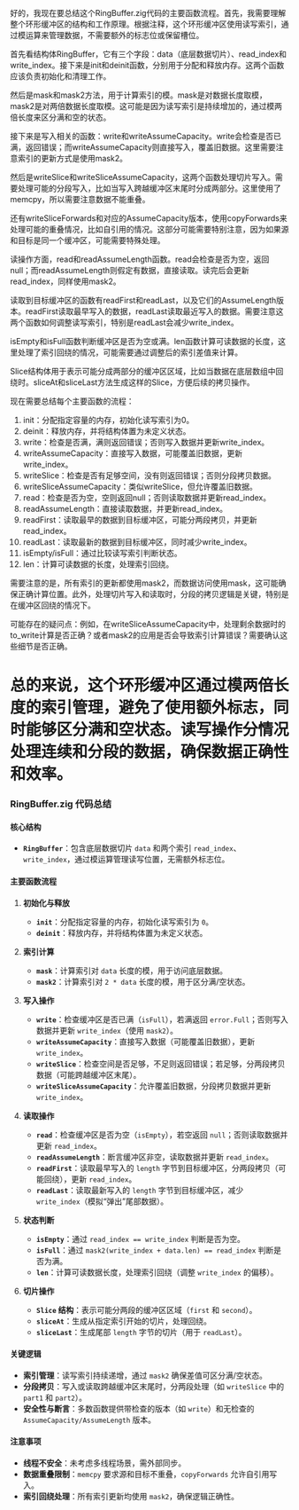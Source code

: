 好的，我现在要总结这个RingBuffer.zig代码的主要函数流程。首先，我需要理解整个环形缓冲区的结构和工作原理。根据注释，这个环形缓冲区使用读写索引，通过模运算来管理数据，不需要额外的标志位或保留槽位。

首先看结构体RingBuffer，它有三个字段：data（底层数据切片）、read_index和write_index。接下来是init和deinit函数，分别用于分配和释放内存。这两个函数应该负责初始化和清理工作。

然后是mask和mask2方法，用于计算索引的模。mask是对数据长度取模，mask2是对两倍数据长度取模。这可能是因为读写索引是持续增加的，通过模两倍长度来区分满和空的状态。

接下来是写入相关的函数：write和writeAssumeCapacity。write会检查是否已满，返回错误；而writeAssumeCapacity则直接写入，覆盖旧数据。这里需要注意索引的更新方式是使用mask2。

然后是writeSlice和writeSliceAssumeCapacity，这两个函数处理切片写入。需要处理可能的分段写入，比如当写入跨越缓冲区末尾时分成两部分。这里使用了memcpy，所以需要注意数据不能重叠。

还有writeSliceForwards和对应的AssumeCapacity版本，使用copyForwards来处理可能的重叠情况，比如自引用的情况。这部分可能需要特别注意，因为如果源和目标是同一个缓冲区，可能需要特殊处理。

读操作方面，read和readAssumeLength函数。read会检查是否为空，返回null；而readAssumeLength则假定有数据，直接读取。读完后会更新read_index，同样使用mask2。

读取到目标缓冲区的函数有readFirst和readLast，以及它们的AssumeLength版本。readFirst读取最早写入的数据，readLast读取最近写入的数据。需要注意这两个函数如何调整读写索引，特别是readLast会减少write_index。

isEmpty和isFull函数判断缓冲区是否为空或满。len函数计算可读数据的长度，这里处理了索引回绕的情况，可能需要通过调整后的索引差值来计算。

Slice结构体用于表示可能分成两部分的缓冲区区域，比如当数据在底层数组中回绕时。sliceAt和sliceLast方法生成这样的Slice，方便后续的拷贝操作。

现在需要总结每个主要函数的流程：

1. init：分配指定容量的内存，初始化读写索引为0。
2. deinit：释放内存，并将结构体置为未定义状态。
3. write：检查是否满，满则返回错误；否则写入数据并更新write_index。
4. writeAssumeCapacity：直接写入数据，可能覆盖旧数据，更新write_index。
5. writeSlice：检查是否有足够空间，没有则返回错误；否则分段拷贝数据。
6. writeSliceAssumeCapacity：类似writeSlice，但允许覆盖旧数据。
7. read：检查是否为空，空则返回null；否则读取数据并更新read_index。
8. readAssumeLength：直接读取数据，并更新read_index。
9. readFirst：读取最早的数据到目标缓冲区，可能分两段拷贝，并更新read_index。
10. readLast：读取最新的数据到目标缓冲区，同时减少write_index。
11. isEmpty/isFull：通过比较读写索引判断状态。
12. len：计算可读数据的长度，处理索引回绕。

需要注意的是，所有索引的更新都使用mask2，而数据访问使用mask，这可能确保正确计算位置。此外，处理切片写入和读取时，分段的拷贝逻辑是关键，特别是在缓冲区回绕的情况下。

可能存在的疑问点：例如，在writeSliceAssumeCapacity中，处理剩余数据时的to_write计算是否正确？或者mask2的应用是否会导致索引计算错误？需要确认这些细节是否正确。

总的来说，这个环形缓冲区通过模两倍长度的索引管理，避免了使用额外标志，同时能够区分满和空状态。读写操作分情况处理连续和分段的数据，确保数据正确性和效率。
================================================
### RingBuffer.zig 代码总结

#### 核心结构
- **`RingBuffer`**：包含底层数据切片 `data` 和两个索引 `read_index`、`write_index`，通过模运算管理读写位置，无需额外标志位。

#### 主要函数流程

1. **初始化与释放**
   - **`init`**：分配指定容量的内存，初始化读写索引为 `0`。
   - **`deinit`**：释放内存，并将结构体置为未定义状态。

2. **索引计算**
   - **`mask`**：计算索引对 `data` 长度的模，用于访问底层数据。
   - **`mask2`**：计算索引对 `2 * data` 长度的模，用于区分满/空状态。

3. **写入操作**
   - **`write`**：检查缓冲区是否已满（`isFull`），若满返回 `error.Full`；否则写入数据并更新 `write_index`（使用 `mask2`）。
   - **`writeAssumeCapacity`**：直接写入数据（可能覆盖旧数据），更新 `write_index`。
   - **`writeSlice`**：检查空间是否足够，不足则返回错误；若足够，分两段拷贝数据（可能跨越缓冲区末尾）。
   - **`writeSliceAssumeCapacity`**：允许覆盖旧数据，分段拷贝数据并更新 `write_index`。

4. **读取操作**
   - **`read`**：检查缓冲区是否为空（`isEmpty`），若空返回 `null`；否则读取数据并更新 `read_index`。
   - **`readAssumeLength`**：断言缓冲区非空，读取数据并更新 `read_index`。
   - **`readFirst`**：读取最早写入的 `length` 字节到目标缓冲区，分两段拷贝（可能回绕），更新 `read_index`。
   - **`readLast`**：读取最新写入的 `length` 字节到目标缓冲区，减少 `write_index`（模拟“弹出”尾部数据）。

5. **状态判断**
   - **`isEmpty`**：通过 `read_index == write_index` 判断是否为空。
   - **`isFull`**：通过 `mask2(write_index + data.len) == read_index` 判断是否为满。
   - **`len`**：计算可读数据长度，处理索引回绕（调整 `write_index` 的偏移）。

6. **切片操作**
   - **`Slice` 结构**：表示可能分两段的缓冲区区域（`first` 和 `second`）。
   - **`sliceAt`**：生成从指定索引开始的切片，处理回绕。
   - **`sliceLast`**：生成尾部 `length` 字节的切片（用于 `readLast`）。

#### 关键逻辑
- **索引管理**：读写索引持续递增，通过 `mask2` 确保差值可区分满/空状态。
- **分段拷贝**：写入或读取跨越缓冲区末尾时，分两段处理（如 `writeSlice` 中的 `part1` 和 `part2`）。
- **安全性与断言**：多数函数提供带检查的版本（如 `write`）和无检查的 `AssumeCapacity/AssumeLength` 版本。

#### 注意事项
- **线程不安全**：未考虑多线程场景，需外部同步。
- **数据重叠限制**：`memcpy` 要求源和目标不重叠，`copyForwards` 允许自引用写入。
- **索引回绕处理**：所有索引更新均使用 `mask2`，确保逻辑正确性。